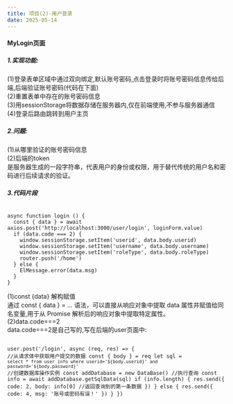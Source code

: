 ```yaml
---
title: 项目(2)-用户登录
date: 2025-05-14
---
```



#### MyLogin页面


  ##### 1.实现功能:<br>
  <p>
  (1)登录表单区域中通过双向绑定,默认账号密码,点击登录时将账号密码信息传给后端,后端验证账号密码(代码在下面)<br>
  (2)重置表单中存在的账号密码信息<br>
  (3)用sessionStorage将数据存储在服务器内,仅在前端使用,不参与服务器通信<br>
  (4)登录后路由跳转到用户主页
</p>

  ##### 2.问题:<br>

<p>
  (1)从哪里验证的账号密码信息<br>
  (2)后端的token<br>
  是服务器生成的一段字符串，代表用户的身份或权限，用于替代传统的用户名和密码进行后续请求的验证。
</p>


##### 3.代码片段
<p>
  <code>
async function login () {
  const { data } = await axios.post('http://localhost:3000/user/login', loginForm.value)
  if (data.code === 2) {
    window.sessionStorage.setItem('userid', data.body.userid)
    window.sessionStorage.setItem('username', data.body.username)
    window.sessionStorage.setItem('roleType', data.body.roleType)
    router.push('/home')
  } else {
    ElMessage.error(data.msg)
  }
}
</code>
</p>

<p>
  (1)const {data} 解构赋值<br>
  通过 const { data } = ... 语法，可以直接从响应对象中提取 data 属性并赋值给同名变量,用于从 Promise 解析后的响应对象中提取特定属性。<br>
  (2)data.code===2<br>
  data.code===2是自己写的,写在后端的user页面中:
  <code>
    
user.post('/login', async (req, res) => {
//从请求体中获取用户提交的数据
  const { body } = req
  let sql = `select * from user_info where userid='${body.userid}' and password='${body.password}'`
  //创建数据库操作实例
  const addDatabase = new DataBase()
  //执行查询
  const info = await addDatabase.getSqlData(sql)
  if (info.length) {
    res.send({
      code: 2,
      body: info[0]
      //返回查询到的第一条数据
    })
  } else {
    res.send({
      code: 4,
      msg: '账号或密码有误！'
    })
  }
})
  </code>
  
</p>
